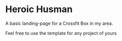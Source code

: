 # Heroic Husman
A basic landing-page for a Crossfit Box in my area.

Feel free to use the template for any project of yours
